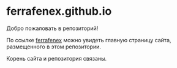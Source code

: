 # ferrafenex.github.io

Добро пожаловать в репозиторий!

По ссылке [ferrafenex](ferrafenex.github.io) можно увидеть главную страницу сайта, размещенного в этом репозитории.

Корень сайта и репозитория связаны.

